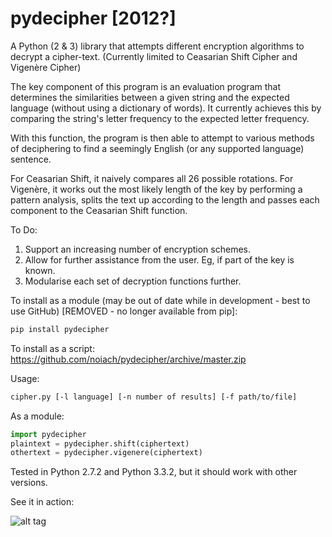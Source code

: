 pydecipher [2012?]
==========

A Python (2 & 3) library that attempts different encryption algorithms to decrypt a cipher-text. (Currently limited to Ceasarian Shift Cipher and Vigenère Cipher)

The key component of this program is an evaluation program that determines the similarities between a given string and the expected language (without using a dictionary of words). It currently achieves this by comparing the string's letter frequency to the expected letter frequency.

With this function, the program is then able to attempt to various methods of deciphering to find a seemingly English (or any supported language) sentence.

For Ceasarian Shift, it naively compares all 26 possible rotations. For Vigenère, it works out the most likely length of the key by performing a pattern analysis, splits the text up according to the length and passes each component to the Ceasarian Shift function.

To Do:

1. Support an increasing number of encryption schemes.
2. Allow for further assistance from the user. Eg, if part of the key is known.
3. Modularise each set of decryption functions further.

To install as a module (may be out of date while in development - best to use GitHub) [REMOVED - no longer available from pip]:
```bash
pip install pydecipher
```

To install as a script:
https://github.com/noiach/pydecipher/archive/master.zip

Usage:
```bash
cipher.py [-l language] [-n number of results] [-f path/to/file]
```

As a module:
```python
import pydecipher
plaintext = pydecipher.shift(ciphertext)
othertext = pydecipher.vigenere(ciphertext)
```

Tested in Python 2.7.2 and Python 3.3.2, but it should work with other versions.

See it in action:

![alt tag](http://i.imgur.com/mY0jjP7.png)
